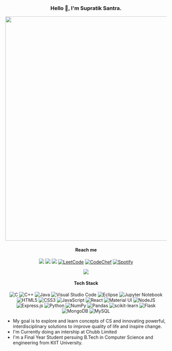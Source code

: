 

<div align = "center">
 <h3>Hello 👋, I'm Supratik Santra.</h3>

</div>
<p align="center">
 


<img src="https://s3.amazonaws.com/adweek-shorthand-editorial/uncannyvalley/assets/BLSQBO9z15/genesis01-nolight.gif" width=700/>
 <br>
 
</p>
<div align = "center">
 
<h4> Reach me</h4>
</div>

<div align = "center" >
 
[![](https://img.shields.io/badge/linkedin-%230077B5.svg?&style=for-the-badge&logo=linkedin&logoColor=white0e76a8)](https://www.linkedin.com/in/supratik-santra-x67/)
[![](https://img.shields.io/badge/twitter-%230077B5.svg?&style=for-the-badge&logo=twitter&logoColor=white&color=00acee)](https://twitter.com/GodSanx) 
[![](https://img.shields.io/badge/Instagram-E4405F?style=for-the-badge&logo=instagram&logoColor=white)](https://www.instagram.com/supratiksantra/) 
[![LeetCode](https://img.shields.io/badge/LeetCode-000000?style=for-the-badge&logo=LeetCode&logoColor=#d16c06)](https://leetcode.com/sanx/)
[![CodeChef](https://img.shields.io/badge/CodeChef-%23964B00.svg?style=for-the-badge&logo=CodeChef&logoColor=white)](https://www.codechef.com/users/sanx)
 [![Spotify](https://img.shields.io/badge/Spotify-1ED760?style=for-the-badge&logo=spotify&logoColor=white)](https://open.spotify.com/user/zeki6ah9i5d5ekjyg9sg1pzqc?si=tq3McicrQTq_S0EuoJBbnQ)

 ![](https://komarev.com/ghpvc/?username=rjsanx&color=blueviolet)
 
 	
 
 <h4>Tech Stack </h4>
 
 ![C](https://img.shields.io/badge/c-%2300599C.svg?style=for-the-badge&logo=c%2B%2B&logoColor=white)
 ![C++](https://img.shields.io/badge/c++-%2300599C.svg?style=for-the-badge&logo=c%2B%2B&logoColor=white)
 ![Java](https://img.shields.io/badge/java-%23ED8B00.svg?style=for-the-badge&logo=java&logoColor=white)
 ![Visual Studio Code](https://img.shields.io/badge/Visual%20Studio%20Code-0078d7.svg?style=for-the-badge&logo=visual-studio-code&logoColor=white)
 ![Eclipse](https://img.shields.io/badge/Eclipse-FE7A16.svg?style=for-the-badge&logo=Eclipse&logoColor=white)
 ![Jupyter Notebook](https://img.shields.io/badge/jupyter-%23FA0F00.svg?style=for-the-badge&logo=jupyter&logoColor=white)
 ![HTML5](https://img.shields.io/badge/html5-%23E34F26.svg?style=for-the-badge&logo=html5&logoColor=white)
 ![CSS3](https://img.shields.io/badge/css3-%231572B6.svg?style=for-the-badge&logo=css3&logoColor=white)
 ![JavaScript](https://img.shields.io/badge/javascript-%23323330.svg?style=for-the-badge&logo=javascript&logoColor=%23F7DF1E)
 ![React](https://img.shields.io/badge/react-%2320232a.svg?style=for-the-badge&logo=react&logoColor=%2361DAFB)
 ![Material UI](https://img.shields.io/badge/materialui-%230081CB.svg?style=for-the-badge&logo=material-ui&logoColor=white)
 ![NodeJS](https://img.shields.io/badge/node.js-6DA55F?style=for-the-badge&logo=node.js&logoColor=white)
 ![Express.js](https://img.shields.io/badge/express.js-%23404d59.svg?style=for-the-badge&logo=express&logoColor=%2361DAFB)
 ![Python](https://img.shields.io/badge/python-3670A0?style=for-the-badge&logo=python&logoColor=ffdd54)
 ![NumPy](https://img.shields.io/badge/numpy-%23013243.svg?style=for-the-badge&logo=numpy&logoColor=white)
 ![Pandas](https://img.shields.io/badge/pandas-%23150458.svg?style=for-the-badge&logo=pandas&logoColor=white)
 ![scikit-learn](https://img.shields.io/badge/scikit--learn-%23F7931E.svg?style=for-the-badge&logo=scikit-learn&logoColor=white)
 ![Flask](https://img.shields.io/badge/flask-%23000.svg?style=for-the-badge&logo=flask&logoColor=white)
 ![MongoDB](https://img.shields.io/badge/MongoDB-%234ea94b.svg?style=for-the-badge&logo=mongodb&logoColor=white)
 ![MySQL](https://img.shields.io/badge/mysql-%2300f.svg?style=for-the-badge&logo=mysql&logoColor=white)
</div>





- My goal is to  explore and learn concepts of CS  and innovating powerful, interdisciplinary solutions to improve quality of life and inspire change.
- I'm Currently doing an intership at Chubb Limited
- I'm a Final Year Student persuing B.Tech in Computer Science and engineering from  KIIT University.


 


</div>
